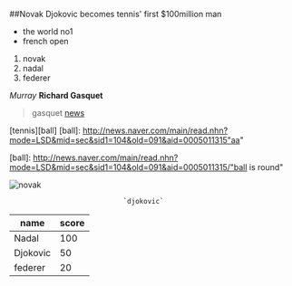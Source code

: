 ##Novak Djokovic becomes tennis' first $100million man 



- the world no1
- french open


 1. novak
 2. nadal 
 3. federer

*Murray*
**Richard Gasquet**
>gasquet
[news](htp://edition.cnn.com/2016/06/01/tennis/french-open-tennis-novak-djokovic-serena-willians-100-million-tennis/index.html)

[tennis][ball]
[ball]: http://news.naver.com/main/read.nhn?mode=LSD&mid=sec&sid1=104&old=091&aid=0005011315"aa"

[ball]: http://news.naver.com/main/read.nhn?mode=LSD&mid=sec&sid1=104&old=091&aid=0005011315/"ball is round"

![novak](http://pds.joins.com/news/component/htmlphoto_mmdata/201507/14/htm_201507140591960106011.jpg)

                                `djokovic`









name | score
-----|-----
Nadal|100
Djokovic|50
federer|20
